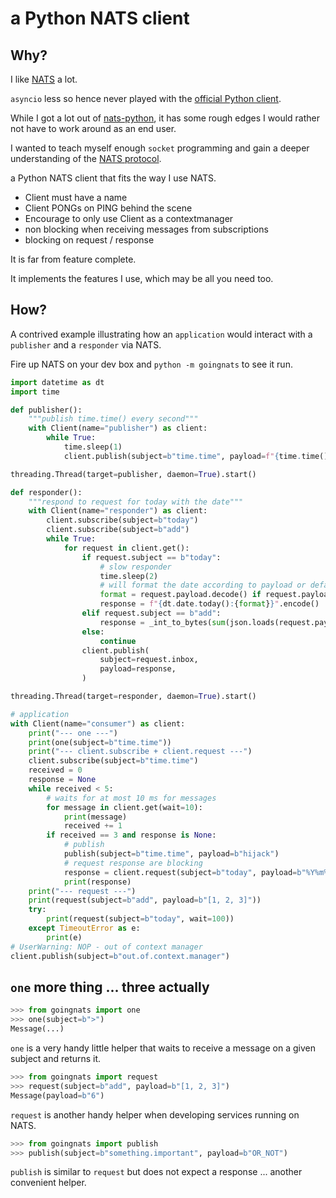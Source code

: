a Python NATS client
====================

Why?
----

I like [NATS](https://nats.io/) a lot.

`asyncio` less so hence never played with the [official Python client](https://github.com/nats-io/nats.py).

While I got a lot out of [nats-python](https://github.com/Gr1N/nats-python), it has
some rough edges I would rather not have to work around as an end user.

I wanted to teach myself enough `socket` programming and gain a deeper understanding
of the [NATS protocol](https://docs.nats.io/nats-protocol/nats-protocol).

a Python NATS client that fits the way I use NATS.

* Client must have a name
* Client PONGs on PING behind the scene
* Encourage to only use Client as a contextmanager
* non blocking when receiving messages from subscriptions
* blocking on request / response

It is far from feature complete.

It implements the features I use, which may be all you need too.

How?
----

A contrived example illustrating how an `application` would interact with a
`publisher` and a `responder` via NATS.

Fire up NATS on your dev box and `python -m goingnats` to see it run.

```Python
import datetime as dt
import time

def publisher():
    """publish time.time() every second"""
    with Client(name="publisher") as client:
        while True:
            time.sleep(1)
            client.publish(subject=b"time.time", payload=f"{time.time()}".encode())

threading.Thread(target=publisher, daemon=True).start()

def responder():
    """respond to request for today with the date"""
    with Client(name="responder") as client:
        client.subscribe(subject=b"today")
        client.subscribe(subject=b"add")
        while True:
            for request in client.get():
                if request.subject == b"today":
                    # slow responder
                    time.sleep(2)
                    # will format the date according to payload or defaults to ...
                    format = request.payload.decode() if request.payload else "%Y-%m-%d"
                    response = f"{dt.date.today():{format}}".encode()
                elif request.subject == b"add":
                    response = _int_to_bytes(sum(json.loads(request.payload)))
                else:
                    continue
                client.publish(
                    subject=request.inbox,
                    payload=response,
                )

threading.Thread(target=responder, daemon=True).start()

# application
with Client(name="consumer") as client:
    print("--- one ---")
    print(one(subject=b"time.time"))
    print("--- client.subscribe + client.request ---")
    client.subscribe(subject=b"time.time")
    received = 0
    response = None
    while received < 5:
        # waits for at most 10 ms for messages
        for message in client.get(wait=10):
            print(message)
            received += 1
        if received == 3 and response is None:
            # publish
            publish(subject=b"time.time", payload=b"hijack")
            # request response are blocking
            response = client.request(subject=b"today", payload=b"%Y%m%d")
            print(response)
    print("--- request ---")
    print(request(subject=b"add", payload=b"[1, 2, 3]"))
    try:
        print(request(subject=b"today", wait=100))
    except TimeoutError as e:
        print(e)
# UserWarning: NOP - out of context manager
client.publish(subject=b"out.of.context.manager")
```

`one` more thing ... three actually
-----------------------------------

```Python
>>> from goingnats import one
>>> one(subject=b">")
Message(...)
```

`one` is a very handy little helper that waits to receive a message on a given subject and returns it.


```Python
>>> from goingnats import request
>>> request(subject=b"add", payload=b"[1, 2, 3]")
Message(payload=b"6")
```

`request` is another handy helper when developing services running on NATS.

```Python
>>> from goingnats import publish
>>> publish(subject=b"something.important", payload=b"OR_NOT")
```

`publish` is similar to `request` but does not expect a response ... another convenient helper.

